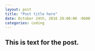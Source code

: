 ```yaml
---
layout: post
title: "Post title here"
date: October 24th, 2016 20:00:00 -0600
categories: coding
---
```


## This is text for the post.
